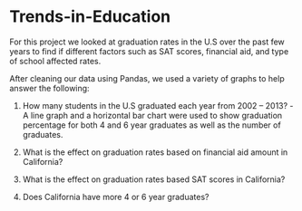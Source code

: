 # Trends-in-Education
For this project we looked at graduation rates in the U.S over the past few years to find if different factors such as SAT scores, financial aid, and type of school affected rates.

After cleaning our data using Pandas, we used a variety of graphs to help answer the following:
1. How many students in the U.S graduated each year from 2002 – 2013?
  -A line graph and a horizontal bar chart were used to show graduation percentage for both 4 and 6 year graduates as well as the number of graduates.
 
2. What is the effect on graduation rates based on financial aid amount in California?
3. What is the effect on graduation rates based SAT scores in California?
4. Does California have more 4 or 6 year graduates?
